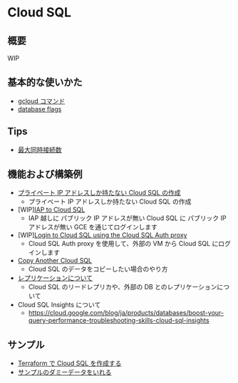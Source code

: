 # Cloud SQL

## 概要

WIP

## 基本的な使いかた

+ [gcloud コマンド](./_gcloud/README.md)
+ [database flags](./_flag/README.md)

## Tips

+ [最大同時接続数](./tips-maximum_concurrent_connections)

## 機能および構築例

+ [プライベート IP アドレスしか持たない Cloud SQL の作成](./feature-only-private-ip-addr)
  + プライベート IP アドレスしか持たない Cloud SQL の作成
+ [WIP][IAP to Cloud SQL](./feature-iap/README.md)
  + IAP 越しに パブリック IP アドレスが無い Cloud SQL に パブリック IP アドレスが無い GCE を通じてログインします
+ [WIP][Login to Cloud SQL using the Cloud SQL Auth proxy](./feature-sql-auth-proxy/README.md)
  + Cloud SQL Auth proxy を使用して、外部の VM から Cloud SQL にログインします
+ [Copy Another Cloud SQL](./copy-another-sql)
  + Cloud SQL のデータをコピーしたい場合のやり方
+ [レプリケーションについて](./feature-replication/)
  + Cloud SQL のリードレプリカや、外部の DB とのレプリケーションについて
+ Cloud SQL Insights について
  + https://cloud.google.com/blog/ja/products/databases/boost-your-query-performance-troubleshooting-skills-cloud-sql-insights

## サンプル

+ [Terraform で Cloud SQL を作成する](./samples-terraform/)
+ [サンプルのダミーデータをいれる](./samples-dummydata/)
